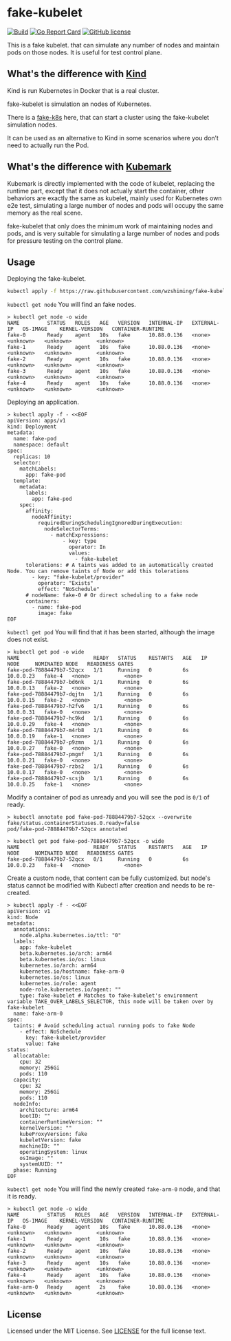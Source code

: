 # fake-kubelet

[![Build](https://github.com/wzshiming/fake-kubelet/actions/workflows/go-cross-build.yml/badge.svg)](https://github.com/wzshiming/fake-kubelet/actions/workflows/go-cross-build.yml)
[![Go Report Card](https://goreportcard.com/badge/github.com/wzshiming/fake-kubelet)](https://goreportcard.com/report/github.com/wzshiming/fake-kubelet)
[![GitHub license](https://img.shields.io/github/license/wzshiming/fake-kubelet.svg)](https://github.com/wzshiming/fake-kubelet/blob/master/LICENSE)

This is a fake kubelet. that can simulate any number of nodes and maintain pods on those nodes.
It is useful for test control plane.

## What's the difference with [Kind](https://github.com/kubernetes-sigs/kind)

Kind is run Kubernetes in Docker that is a real cluster.

fake-kubelet is simulation an nodes of Kubernetes.

There is a [fake-k8s](https://github.com/wzshiming/fake-k8s) here, that can start a cluster using the fake-kubelet simulation nodes.

It can be used as an alternative to Kind in some scenarios where you don’t need to actually run the Pod.

## What's the difference with [Kubemark](https://github.com/kubernetes/kubernetes/tree/master/test/kubemark)

Kubemark is directly implemented with the code of kubelet, replacing the runtime part, 
except that it does not actually start the container, other behaviors are exactly the same as kubelet,
mainly used for Kubernetes own e2e test, simulating a large number of nodes and pods will occupy the same memory as the real scene.

fake-kubelet that only does the minimum work of maintaining nodes and pods, 
and is very suitable for simulating a large number of nodes and pods for pressure testing on the control plane.

## Usage

Deploying the fake-kubelet.

``` bash
kubectl apply -f https://raw.githubusercontent.com/wzshiming/fake-kubelet/master/deploy.yaml
```

`kubectl get node` You will find an fake nodes.

``` console
> kubectl get node -o wide
NAME         STATUS   ROLES   AGE   VERSION   INTERNAL-IP   EXTERNAL-IP   OS-IMAGE    KERNEL-VERSION   CONTAINER-RUNTIME
fake-0       Ready    agent   10s   fake      10.88.0.136   <none>        <unknown>   <unknown>        <unknown>
fake-1       Ready    agent   10s   fake      10.88.0.136   <none>        <unknown>   <unknown>        <unknown>
fake-2       Ready    agent   10s   fake      10.88.0.136   <none>        <unknown>   <unknown>        <unknown>
fake-3       Ready    agent   10s   fake      10.88.0.136   <none>        <unknown>   <unknown>        <unknown>
fake-4       Ready    agent   10s   fake      10.88.0.136   <none>        <unknown>   <unknown>        <unknown>
```

Deploying an application.

``` console
> kubectl apply -f - <<EOF
apiVersion: apps/v1
kind: Deployment
metadata:
  name: fake-pod
  namespace: default
spec:
  replicas: 10
  selector:
    matchLabels:
      app: fake-pod
  template:
    metadata:
      labels:
        app: fake-pod
    spec:
      affinity:
        nodeAffinity:
          requiredDuringSchedulingIgnoredDuringExecution:
            nodeSelectorTerms:
              - matchExpressions:
                  - key: type
                    operator: In
                    values:
                      - fake-kubelet
      tolerations: # A taints was added to an automatically created Node. You can remove taints of Node or add this tolerations
        - key: "fake-kubelet/provider"
          operator: "Exists"
          effect: "NoSchedule"
      # nodeName: fake-0 # Or direct scheduling to a fake node
      containers:
        - name: fake-pod
          image: fake
EOF
```

`kubectl get pod` You will find that it has been started, although the image does not exist.

``` console
> kubectl get pod -o wide
NAME                        READY   STATUS    RESTARTS   AGE   IP          NODE     NOMINATED NODE   READINESS GATES
fake-pod-78884479b7-52qcx   1/1     Running   0          6s    10.0.0.23   fake-4   <none>           <none>
fake-pod-78884479b7-bd6nk   1/1     Running   0          6s    10.0.0.13   fake-2   <none>           <none>
fake-pod-78884479b7-dqjtn   1/1     Running   0          6s    10.0.0.15   fake-2   <none>           <none>
fake-pod-78884479b7-h2fv6   1/1     Running   0          6s    10.0.0.31   fake-0   <none>           <none>
fake-pod-78884479b7-hc9kd   1/1     Running   0          6s    10.0.0.29   fake-4   <none>           <none>
fake-pod-78884479b7-m4rb8   1/1     Running   0          6s    10.0.0.19   fake-1   <none>           <none>
fake-pod-78884479b7-p9zmn   1/1     Running   0          6s    10.0.0.27   fake-0   <none>           <none>
fake-pod-78884479b7-pmgmf   1/1     Running   0          6s    10.0.0.21   fake-0   <none>           <none>
fake-pod-78884479b7-rzbs2   1/1     Running   0          6s    10.0.0.17   fake-0   <none>           <none>
fake-pod-78884479b7-scsjb   1/1     Running   0          6s    10.0.0.25   fake-1   <none>           <none>
```

Modify a container of pod as unready and you will see the pod is `0/1` of ready.

``` console
> kubectl annotate pod fake-pod-78884479b7-52qcx --overwrite fake/status.containerStatuses.0.ready=false
pod/fake-pod-78884479b7-52qcx annotated

> kubectl get pod fake-pod-78884479b7-52qcx -o wide
NAME                        READY   STATUS    RESTARTS   AGE   IP          NODE     NOMINATED NODE   READINESS GATES
fake-pod-78884479b7-52qcx   0/1     Running   0          6s    10.0.0.23   fake-4   <none>           <none>
```

Create a custom node, that content can be fully customized.
but node's status cannot be modified with Kubectl after creation and needs to be re-created.

``` console
> kubectl apply -f - <<EOF
apiVersion: v1
kind: Node
metadata:
  annotations:
    node.alpha.kubernetes.io/ttl: "0"
  labels:
    app: fake-kubelet
    beta.kubernetes.io/arch: arm64
    beta.kubernetes.io/os: linux
    kubernetes.io/arch: arm64
    kubernetes.io/hostname: fake-arm-0
    kubernetes.io/os: linux
    kubernetes.io/role: agent
    node-role.kubernetes.io/agent: ""
    type: fake-kubelet # Matches to fake-kubelet's environment variable TAKE_OVER_LABELS_SELECTOR, this node will be taken over by fake-kubelet
  name: fake-arm-0
spec:
  taints: # Avoid scheduling actual running pods to fake Node
    - effect: NoSchedule
      key: fake-kubelet/provider
      value: fake
status:
  allocatable:
    cpu: 32
    memory: 256Gi
    pods: 110
  capacity:
    cpu: 32
    memory: 256Gi
    pods: 110
  nodeInfo:
    architecture: arm64
    bootID: ""
    containerRuntimeVersion: ""
    kernelVersion: ""
    kubeProxyVersion: fake
    kubeletVersion: fake
    machineID: ""
    operatingSystem: linux
    osImage: ""
    systemUUID: ""
  phase: Running
EOF
```

`kubectl get node` You will find the newly created `fake-arm-0` node, and that it is ready.

``` console
> kubectl get node -o wide
NAME         STATUS   ROLES   AGE   VERSION   INTERNAL-IP   EXTERNAL-IP   OS-IMAGE    KERNEL-VERSION   CONTAINER-RUNTIME
fake-0       Ready    agent   10s   fake      10.88.0.136   <none>        <unknown>   <unknown>        <unknown>
fake-1       Ready    agent   10s   fake      10.88.0.136   <none>        <unknown>   <unknown>        <unknown>
fake-2       Ready    agent   10s   fake      10.88.0.136   <none>        <unknown>   <unknown>        <unknown>
fake-3       Ready    agent   10s   fake      10.88.0.136   <none>        <unknown>   <unknown>        <unknown>
fake-4       Ready    agent   10s   fake      10.88.0.136   <none>        <unknown>   <unknown>        <unknown>
fake-arm-0   Ready    agent   2s    fake      10.88.0.136   <none>        <unknown>   <unknown>        <unknown>
```

## License

Licensed under the MIT License. See [LICENSE](https://github.com/wzshiming/fake-kubelet/blob/master/LICENSE) for the full license text.
